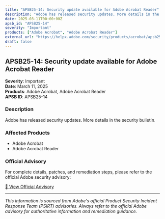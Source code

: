 ```yaml
---
title: "APSB25-14: Security update available for Adobe Acrobat Reader"
description: "Adobe has released security updates. More details in the security bulletin."
date: 2025-03-11T00:00:00Z
apsb_id: "APSB25-14"
severity: "Important"
products: ["Adobe Acrobat", "Adobe Acrobat Reader"]
external_url: "https://helpx.adobe.com/security/products/acrobat/apsb25-14.html"
draft: false
---
```


## APSB25-14: Security update available for Adobe Acrobat Reader

**Severity**: Important  
**Date**: March 11, 2025  
**Products**: Adobe Acrobat, Adobe Acrobat Reader  
**APSB ID**: APSB25-14

### Description

Adobe has released security updates. More details in the security bulletin.

### Affected Products

- Adobe Acrobat
- Adobe Acrobat Reader


### Official Advisory

For complete details, patches, and remediation steps, please refer to the official Adobe security advisory:

[🔗 View Official Advisory](https://helpx.adobe.com/security/products/acrobat/apsb25-14.html)

---

*This information is sourced from Adobe's official Product Security Incident Response Team (PSIRT) advisories. Always refer to the official Adobe advisory for authoritative information and remediation guidance.*
